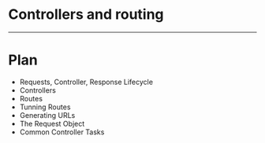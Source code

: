# Controllers and routing

---

# Plan

*   Requests, Controller, Response Lifecycle
*   Controllers
*   Routes
*   Tunning Routes
*   Generating URLs
*   The Request Object
*   Common Controller Tasks
